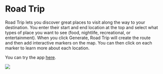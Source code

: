 # Road Trip
Road Trip lets you discover great places to visit along the way to your destination. You enter their start and end location at the top and select what types of place you want to see (food, nightlife, recreational, or entertainment). When you click Generate, Road Trip will create the route and then add interactive markers on the map. You can then click on each marker to learn more about each location.

You can try the app [here](http://tsur-roadtrip.herokuapp.com).

![](https://cdn-images-1.medium.com/max/1200/1*qrz-NDOPqsKCvtWbH_MrtQ.png)